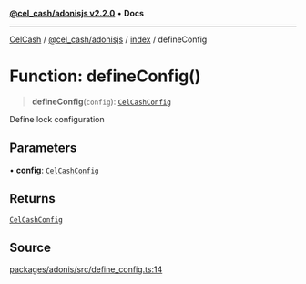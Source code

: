 [**@cel_cash/adonisjs v2.2.0**](../../README.md) • **Docs**

***

[CelCash](../../../../packages.md) / [@cel\_cash/adonisjs](../../README.md) / [index](../README.md) / defineConfig

# Function: defineConfig()

> **defineConfig**(`config`): [`CelCashConfig`](../../src/types/interfaces/CelCashConfig.md)

Define lock configuration

## Parameters

• **config**: [`CelCashConfig`](../../src/types/interfaces/CelCashConfig.md)

## Returns

[`CelCashConfig`](../../src/types/interfaces/CelCashConfig.md)

## Source

[packages/adonis/src/define\_config.ts:14](https://github.com/Pyxlab/celcash/blob/9e2eeefc75067a4b86d18d5bb144eb4446f097c2/packages/adonis/src/define_config.ts#L14)
